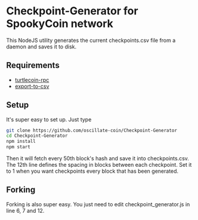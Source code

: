 # Checkpoint-Generator for SpookyCoin network

This NodeJS utility generates the current checkpoints.csv file from a daemon and saves it to disk.

## Requirements
- [turtlecoin-rpc](https://github.com/brandonlehmann/turtlecoin-rpc)
- [export-to-csv](https://github.com/alexcaza/export-to-csv)

## Setup

It's super easy to set up. Just type
```bash
git clone https://github.com/oscillate-coin/Checkpoint-Generator
cd Checkpoint-Generator
npm install
npm start
```
Then it will fetch every 50th block's hash and save it into checkpoints.csv.
The 12th line defines the spacing in blocks between each checkpoint. Set it to 1 when you want checkpoints every block that has been generated.

## Forking

Forking is also super easy. You just need to edit checkpoint_generator.js in line 6, 7 and 12.
